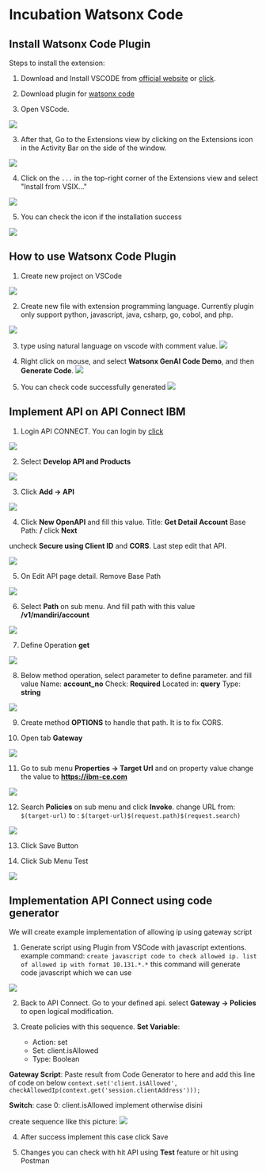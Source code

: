 # Incubation Watsonx Code

## Install Watsonx Code Plugin
Steps to install the extension:

1. Download and Install VSCODE from [official website](https://code.visualstudio.com/download) or [click](https://github.com/5112100070/incubation-watsonx-code/blob/main/bin/VSCodeUserSetup-arm64-1.92.2.exe).

2. Download plugin for [watsonx code](https://github.com/5112100070/incubation-watsonx-code/blob/main/bin/watsonx-code-demo-1.0.1.vsix)

3. Open VSCode.

![](https://github.com/5112100070/incubation-watsonx-code/blob/main/images/plugin-installation/images-1.png)

3. After that, Go to the Extensions view by clicking on the Extensions icon in the Activity Bar on the side of the window.

![](https://github.com/5112100070/incubation-watsonx-code/blob/main/images/plugin-installation/images-2.png)

4. Click on the `...` in the top-right corner of the Extensions view and select "Install from VSIX..."

![](https://github.com/5112100070/incubation-watsonx-code/blob/main/images/plugin-installation/images-3.png)

5. You can check the icon if the installation success

![](https://github.com/5112100070/incubation-watsonx-code/blob/main/images/plugin-installation/images-4.png)

## How to use Watsonx Code Plugin
1. Create new project on VSCode

![](https://github.com/5112100070/incubation-watsonx-code/blob/main/images/how-to-use-plugin/images-1.png)

2. Create new file with extension programming language.
Currently plugin only support python, javascript, java, csharp, go, cobol, and php.

![](https://github.com/5112100070/incubation-watsonx-code/blob/main/images/how-to-use-plugin/images-2.png)

3. type using natural language on vscode with comment value.
![](https://github.com/5112100070/incubation-watsonx-code/blob/main/images/how-to-use-plugin/images-3.png)

4. Right click on mouse, and select **Watsonx GenAI Code Demo**, and then **Generate Code**.
![](https://github.com/5112100070/incubation-watsonx-code/blob/main/images/how-to-use-plugin/images-4.png)

5. You can check code successfully generated
![](https://github.com/5112100070/incubation-watsonx-code/blob/main/images/how-to-use-plugin/images-5.png)

## Implement API on API Connect IBM
1. Login API CONNECT. You can login by [click](https://apim-demo-mgmt-api-manager-tools.apps.66cded8c70150268e8a815ef.ocp.techzone.ibm.com/auth/manager/sign-in/)

![](https://github.com/5112100070/incubation-watsonx-code/blob/main/images/implement-api-on-apic/images-1.png)

2. Select **Develop API and Products**

![](https://github.com/5112100070/incubation-watsonx-code/blob/main/images/implement-api-on-apic/images-2.png)

3. Click **Add -> API**

![](https://github.com/5112100070/incubation-watsonx-code/blob/main/images/implement-api-on-apic/images-3.png)

4. Click **New OpenAPI** and fill this value.
Title: **Get Detail Account**
Base Path: **/**
click **Next**

uncheck **Secure using Client ID** and **CORS**. Last step edit that API.

![](https://github.com/5112100070/incubation-watsonx-code/blob/main/images/implement-api-on-apic/images-4.png)

5. On Edit API page detail. Remove Base Path

![](https://github.com/5112100070/incubation-watsonx-code/blob/main/images/implement-api-on-apic/images-5.png)

6. Select **Path** on sub menu. And fill path with this value **/v1/mandiri/account**

![](https://github.com/5112100070/incubation-watsonx-code/blob/main/images/implement-api-on-apic/images-6.png)

7. Define Operation **get** 

![](https://github.com/5112100070/incubation-watsonx-code/blob/main/images/implement-api-on-apic/images-7.png)

8. Below method operation, select parameter to define parameter. and fill value
Name: **account_no**
Check: **Required**
Located in: **query**
Type: **string**

![](https://github.com/5112100070/incubation-watsonx-code/blob/main/images/implement-api-on-apic/images-8.png)

9. Create method **OPTIONS** to handle that path. It is to fix CORS.

10. Open tab **Gateway**

![](https://github.com/5112100070/incubation-watsonx-code/blob/main/images/implement-api-on-apic/images-9.png)

11. Go to sub menu **Properties -> Target Url** and on property value change the value to **https://ibm-ce.com**

![](https://github.com/5112100070/incubation-watsonx-code/blob/main/images/implement-api-on-apic/images-10.png)

12. Search **Policies** on sub menu and click **Invoke**.
change URL from: `$(target-url)`
to : `$(target-url)$(request.path)$(request.search)`

![](https://github.com/5112100070/incubation-watsonx-code/blob/main/images/implement-api-on-apic/images-11.png)

13. Click Save Button

14. Click Sub Menu Test

![](https://github.com/5112100070/incubation-watsonx-code/blob/main/images/implement-api-on-apic/images-12.png)

## Implementation API Connect using code generator

We will create example implementation of allowing ip using gateway script

1. Generate script using Plugin from VSCode with javascript extentions.
example command: `create javascript code to check allowed ip. list of allowed ip with format 10.131.*.*`
this command will generate code javascript which we can use

![](https://github.com/5112100070/incubation-watsonx-code/blob/main/images/hands-on-2/images-1.png)

2. Back to API Connect. Go to your defined api. select **Gateway -> Policies** to open logical modification. 

3. Create policies with this sequence. 
**Set Variable**:
    - Action: set
    - Set: client.isAllowed
    - Type: Boolean

**Gateway Script**:
Paste result from Code Generator to here and add this line of code on below
`context.set('client.isAllowed', checkAllowedIp(context.get('session.clientAddress')));`

**Switch**:
case 0: client.isAllowed
implement otherwise disini

create sequence like this picture:
![](https://github.com/5112100070/incubation-watsonx-code/blob/main/images/hands-on-2/images-1.png)

4. After success implement this case click Save

5. Changes you can check with hit API using **Test** feature or hit using Postman